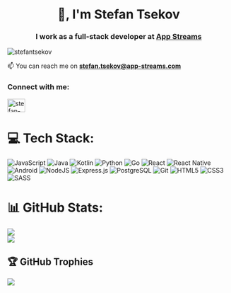 <h1 align="center">👋, I'm Stefan Tsekov</h1>
<h3 align="center">I work as a full-stack developer at <a href="https://app-streams.com" target="blank">App Streams</a></h3>

<p align="left"> <img src="https://komarev.com/ghpvc/?username=stefantsekov&label=Profile%20views&color=0e75b6&style=flat" alt="stefantsekov" /> </p>

📫 You can reach me on **stefan.tsekov@app-streams.com**

<h3 align="left">Connect with me:</h3>
<p align="left">
 <a href="https://www.linkedin.com/in/stsekov/" target="blank"><img align="center" src="https://raw.githubusercontent.com/rahuldkjain/github-profile-readme-generator/master/src/images/icons/Social/linked-in-alt.svg" alt="stefan-tsekov" height="30" width="40" /></a>
</p>

 # 💻 Tech Stack:
![JavaScript](https://img.shields.io/badge/javascript-%23323330.svg?style=for-the-badge&logo=javascript&logoColor=%23F7DF1E) 
![Java](https://img.shields.io/badge/Java-ED8B00?style=for-the-badge&logo=java&logoColor=white)
![Kotlin](https://img.shields.io/badge/Kotlin-0095D5?&style=for-the-badge&logo=kotlin&logoColor=white)
![Python](https://img.shields.io/badge/Python-3776AB?style=for-the-badge&logo=python&logoColor=white)
![Go](https://img.shields.io/badge/Go-00ADD8?style=for-the-badge&logo=go&logoColor=white)
![React](https://img.shields.io/badge/react-%2320232a.svg?style=for-the-badge&logo=react&logoColor=%2361DAFB)
![React Native](https://img.shields.io/badge/React_Native-20232A?style=for-the-badge&logo=react&logoColor=61DAFB)
![Android](https://img.shields.io/badge/Android-3DDC84?style=for-the-badge&logo=android&logoColor=white) 
![NodeJS](https://img.shields.io/badge/Node.js-43853D?style=for-the-badge&logo=node.js&logoColor=white)
![Express.js](https://img.shields.io/badge/express.js-%23404d59.svg?style=for-the-badge&logo=express&logoColor=%2361DAFB)
![PostgreSQL](https://img.shields.io/badge/PostgreSQL-316192?style=for-the-badge&logo=postgresql&logoColor=white)
![Git](https://img.shields.io/badge/GIT-E44C30?style=for-the-badge&logo=git&logoColor=white)
![HTML5](https://img.shields.io/badge/HTML5-E34F26?style=for-the-badge&logo=html5&logoColor=white)
![CSS3](https://img.shields.io/badge/css3-%231572B6.svg?style=for-the-badge&logo=css3&logoColor=white)
![SASS](https://img.shields.io/badge/Sass-CC6699?style=for-the-badge&logo=sass&logoColor=white)

# 📊 GitHub Stats:
![](https://github-readme-stats.vercel.app/api?username=stefantsekov&theme=dark&hide_border=false&include_all_commits=true&count_private=true&hide=stars,prs,issues,contribs)<br/>
![](https://github-readme-streak-stats.herokuapp.com/?user=stefantsekov&theme=dark&hide_border=false)<br/>

## 🏆 GitHub Trophies
![](https://github-profile-trophy.vercel.app/?username=stefantsekov&theme=dark&no-frame=true&no-bg=true&margin-w=4)
